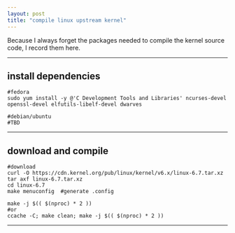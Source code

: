 ```yaml
---
layout: post
title: "compile linux upstream kernel"
---
```


Because I always forget the packages needed to compile the kernel source code, I record them here.

---
## install dependencies
```
#fedora
sudo yum install -y @'C Development Tools and Libraries' ncurses-devel openssl-devel elfutils-libelf-devel dwarves

#debian/ubuntu
#TBD
```

---
## download and compile
```
#download
curl -O https://cdn.kernel.org/pub/linux/kernel/v6.x/linux-6.7.tar.xz
tar axf linux-6.7.tar.xz
cd linux-6.7
make menuconfig  #generate .config

make -j $(( $(nproc) * 2 ))
#or
ccache -C; make clean; make -j $(( $(nproc) * 2 ))
```

---
